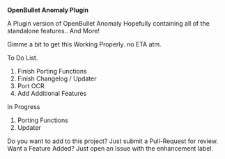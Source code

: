 **OpenBullet Anomaly Plugin**

A Plugin version of OpenBullet Anomaly Hopefully containing all of the standalone features.. And More!

Gimme a bit to get this Working Properly. no ETA atm.

To Do List.
1) Finish Porting Functions
2) Finish Changelog / Updater
3) Port OCR
4) Add Additional Features

In Progress
1) Porting Functions
2) Updater

Do you want to add to this project? Just submit a Pull-Request for review.
Want a Feature Added? Just open an Issue with the enhancement label.
